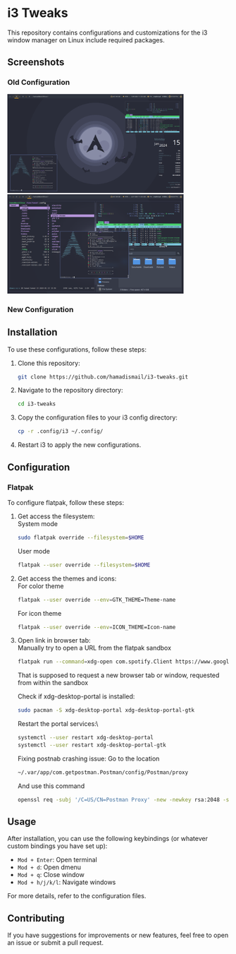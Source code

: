 # i3 Tweaks

This repository contains configurations and customizations for the i3 window manager on Linux include required packages.

## Screenshots

### Old Configuration
<p float="left">
  <img src="screenshots/old-config-1.png" alt="Old Configuration 1" width="400" />
  <img src="screenshots/old-config-2.png" alt="Old Configuration 2" width="400" />
</p>

### New Configuration

## Installation

To use these configurations, follow these steps:

1. Clone this repository:
    ```bash
    git clone https://github.com/hamadismail/i3-tweaks.git
    ```

2. Navigate to the repository directory:
    ```bash
    cd i3-tweaks
    ```

3. Copy the configuration files to your i3 config directory:
    ```bash
    cp -r .config/i3 ~/.config/
    ```

4. Restart i3 to apply the new configurations.

## Configuration

### Flatpak

To configure flatpak, follow these steps:

1. Get access the filesystem:\
    System mode 
    ```bash
    sudo flatpak override --filesystem=$HOME
    ```
    User mode
    ```bash
    flatpak --user override --filesystem=$HOME
    ```

2. Get access the themes and icons:\
    For color theme
    ```bash
    flatpak --user override --env=GTK_THEME=Theme-name
    ```
    For icon theme
    ```bash
    flatpak --user override --env=ICON_THEME=Icon-name
    ```
    
4. Open link in browser tab:\
   Manually try to open a URL from the flatpak sandbox
   ```bash
   flatpak run --command=xdg-open com.spotify.Client https://www.google.com
   ```
   That is supposed to request a new browser tab or window, requested from within the sandbox
   
   Check if xdg-desktop-portal is installed:
   ```bash
   sudo pacman -S xdg-desktop-portal xdg-desktop-portal-gtk
   ```
   Restart the portal services:\
   ```bash
   systemctl --user restart xdg-desktop-portal
   systemctl --user restart xdg-desktop-portal-gtk
   ```
   Fixing postnab crashing issue:
   Go to the location
   ```bash
   ~/.var/app/com.getpostman.Postman/config/Postman/proxy
   ```
   And use this command
   ```bash
   openssl req -subj '/C=US/CN=Postman Proxy' -new -newkey rsa:2048 -sha256 -days 365 -nodes -x509 -keyout postman-proxy-ca.key -out postman-proxy-ca.crt
   ```

## Usage

After installation, you can use the following keybindings (or whatever custom bindings you have set up):

- `Mod + Enter`: Open terminal
- `Mod + d`: Open dmenu
- `Mod + q`: Close window
- `Mod + h/j/k/l`: Navigate windows

For more details, refer to the configuration files.

## Contributing

If you have suggestions for improvements or new features, feel free to open an issue or submit a pull request.

<!----
## License

This repository is licensed under the MIT License. See the [LICENSE](LICENSE) file for more details.

![Old Configuration](screenshots/old-config-resized.png)
![New Configuration](screenshots/new-config-resized.png)
-->
